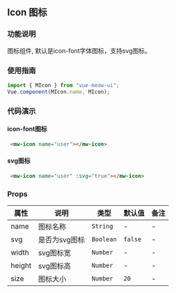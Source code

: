 ## Icon 图标
### 功能说明
图标组件, 默认是icon-font字体图标，支持svg图标。
### 使用指南
``` javascript
import { MIcon } from "vue-meow-ui";
Vue.component(MIcon.name, MIcon);
```
### 代码演示
#### icon-font图标
```html
 <mw-icon name="user"></mw-icon>
```
#### svg图标
```html
 <mw-icon name="user" :svg="true"></mw-icon>
```
### Props 
| 属性 | 说明 | 类型 | 默认值 | 备注 |
|------|------|------|------|------|
| name | 图标名称 | `String` | - | - |
| svg | 是否为svg图标 | `Boolean` | `false` | - |
| width | svg图标宽 | `Number` | - | - |
| height | svg图标高 | `Number` | - | - |
| size | 图标大小 | `Number` | `20` | - |